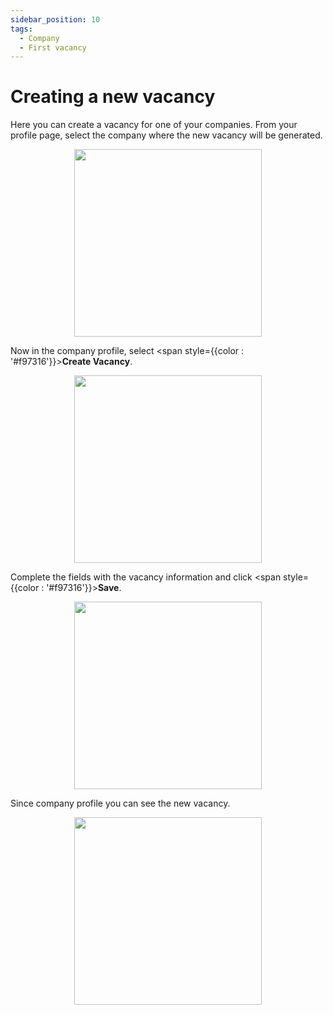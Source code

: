 ```yaml
---
sidebar_position: 10
tags:
  - Company
  - First vacancy
---
```


# Creating a new vacancy

Here you can create a vacancy for one of your companies. From your profile page, select the company where the new vacancy will be generated.

<p align="center">
  <img src="/img/create-company-profile/manage-company-profile.png" width="300" />
</p>

Now in the company profile, select <span style={{color : '#f97316'}}>**Create Vacancy**</span>.

<p align="center">
  <img src="/img/create-vacancy/create-vacancy.png" width="300" />
</p>

Complete the fields with the vacancy information and click <span style={{color : '#f97316'}}>**Save**</span>.

<p align="center">
  <img src="/img/create-vacancy/create-vacancy-2.png" width="300" />
</p>

Since company profile you can see the new vacancy.

<p align="center">
  <img src="/img/create-vacancy/vacancy.png" width="300" />
</p>
